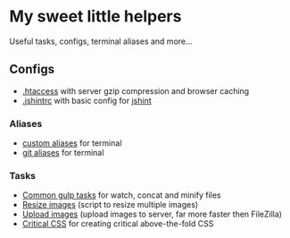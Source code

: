 # My sweet little helpers

Useful tasks, configs, terminal aliases and more...


## Configs

* [.htaccess](.htaccess) with server gzip compression and browser caching
* [.jshintrc](.jshintrc) with basic config for [jshint](http://jshint.com/)

### Aliases

* [custom aliases](aliases.md) for terminal
* [git aliases](git-aliases.md) for terminal


### Tasks

* [Common gulp tasks](tasks/gulpfile.js) for watch, concat and minify files
* [Resize images](tasks/resize-image.js) (script to resize multiple images)
* [Upload images](tasks/upload-image.js) (upload images to server, far more faster then FileZilla)
* [Critical CSS](tasks/gulp-critical.js) for creating critical above-the-fold CSS
